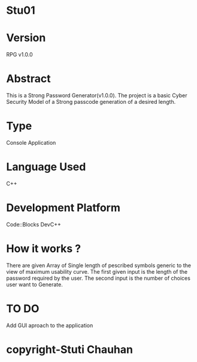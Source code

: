 # Stu01

# Version
RPG v1.0.0

# Abstract
This is a Strong Password Generator(v1.0.0). The project is a basic Cyber Security Model of a Strong passcode generation of a desired length.

# Type
Console Application

# Language Used
C++

# Development Platform
Code::Blocks
DevC++

# How it works ?
There are given Array of Single length of pescribed symbols generic to the view of maximum usability curve.
The first given input is the length of the password required by the user. The second input is the number of choices user want to Generate.

# TO DO
Add GUI aproach to the application

# copyright-Stuti Chauhan
